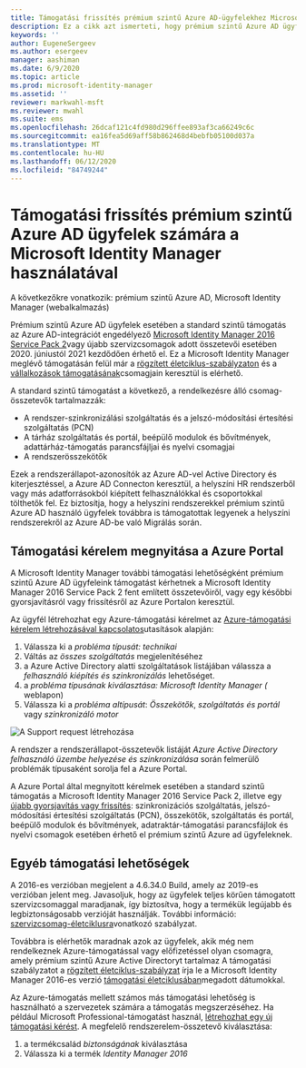 ```yaml
---
title: Támogatási frissítés prémium szintű Azure AD-ügyfelekhez Microsoft Identity Manager használatával | Microsoft Docs
description: Ez a cikk azt ismerteti, hogy prémium szintű Azure AD ügyfelek hogyan kaphatnak támogatást a 2021. január 21. után.
keywords: ''
author: EugeneSergeev
ms.author: esergeev
manager: aashiman
ms.date: 6/9/2020
ms.topic: article
ms.prod: microsoft-identity-manager
ms.assetid: ''
reviewer: markwahl-msft
ms.reviewer: mwahl
ms.suite: ems
ms.openlocfilehash: 26dcaf121c4fd980d296ffee893af3ca66249c6c
ms.sourcegitcommit: ea16fea5d69aff58b862468d4bebfb05100d037a
ms.translationtype: MT
ms.contentlocale: hu-HU
ms.lasthandoff: 06/12/2020
ms.locfileid: "84749244"
---
```

# <a name="support-update-for-azure-ad-premium-customers-using-microsoft-identity-manager"></a>Támogatási frissítés prémium szintű Azure AD ügyfelek számára a Microsoft Identity Manager használatával

A következőkre vonatkozik: prémium szintű Azure AD, Microsoft Identity Manager (webalkalmazás)

Prémium szintű Azure AD ügyfelek esetében a standard szintű támogatás az Azure AD-integrációt engedélyező [Microsoft Identity Manager 2016 Service Pack 2](https://docs.microsoft.com/microsoft-identity-manager/microsoft-identity-manager-2016)vagy újabb szervizcsomagok adott összetevői esetében 2020. júniustól 2021 kezdődően érhető el. Ez a Microsoft Identity Manager meglévő támogatásán felül már a [rögzített életciklus-szabályzaton](https://docs.microsoft.com//lifecycle/policies/fixed) és a [vállalkozások támogatásának](https://support.microsoft.com/help/4341255)csomagjain keresztül is elérhető.

A standard szintű támogatást a következő, a rendelkezésre álló csomag-összetevők tartalmazzák:
- A rendszer-szinkronizálási szolgáltatás és a jelszó-módosítási értesítési szolgáltatás (PCN)
- A tárház szolgáltatás és portál, beépülő modulok és bővítmények, adattárház-támogatás parancsfájljai és nyelvi csomagjai
- A rendszerösszekötők

Ezek a rendszerállapot-azonosítók az Azure AD-vel Active Directory és kiterjesztéssel, a Azure AD Connecton keresztül, a helyszíni HR rendszerből vagy más adatforrásokból kiépített felhasználókkal és csoportokkal tölthetők fel. Ez biztosítja, hogy a helyszíni rendszerekkel prémium szintű Azure AD használó ügyfelek továbbra is támogatottak legyenek a helyszíni rendszerekről az Azure AD-be való Migrálás során. 

## <a name="opening-a-support-request-in-the-azure-portal"></a>Támogatási kérelem megnyitása a Azure Portal

A Microsoft Identity Manager további támogatási lehetőségként prémium szintű Azure AD ügyfeleink támogatást kérhetnek a Microsoft Identity Manager 2016 Service Pack 2 fent említett összetevőiről, vagy egy későbbi gyorsjavításról vagy frissítésről az Azure Portalon keresztül.

Az ügyfél létrehozhat egy Azure-támogatási kérelmet az [Azure-támogatási kérelem létrehozásával kapcsolatos](https://docs.microsoft.com/azure/azure-portal/supportability/how-to-create-azure-support-request)utasítások alapján:
1. Válassza ki a *probléma típusát: technikai*
1. Váltás az *összes szolgáltatás* megjelenítéséhez
1. a Azure Active Directory alatti szolgáltatások listájában válassza a *felhasználó kiépítés és szinkronizálás* lehetőséget.
1. a *probléma típusának kiválasztása: Microsoft Identity Manager (* weblapon)
1. Válassza ki a *probléma altípusát*: *Összekötők*, *szolgáltatás és portál* vagy *szinkronizáló motor*

![A Support request létrehozása](media/azure-active-directory-new-support-request.png)

A rendszer a rendszerállapot-összetevők listáját *Azure Active Directory felhasználó üzembe helyezése és szinkronizálása* során felmerülő problémák típusaként sorolja fel a Azure Portal.

A Azure Portal által megnyitott kérelmek esetében a standard szintű támogatás a Microsoft Identity Manager 2016 Service Pack 2, illetve egy [újabb gyorsjavítás vagy frissítés](reference/version-history.md): szinkronizációs szolgáltatás, jelszó-módosítási értesítési szolgáltatás (PCN), összekötők, szolgáltatás és portál, beépülő modulok és bővítmények, adatraktár-támogatási parancsfájlok és nyelvi csomagok esetében érhető el prémium szintű Azure ad ügyfeleknek.

## <a name="other-support-options"></a>Egyéb támogatási lehetőségek

A 2016-es verzióban megjelent a 4.6.34.0 Build, amely az 2019-es verzióban jelent meg. Javasoljuk, hogy az ügyfelek teljes körűen támogatott szervizcsomaggal maradjanak, így biztosítva, hogy a termékük legújabb és legbiztonságosabb verzióját használják. További információ: [szervizcsomag-életciklusra](https://support.microsoft.com/help/17138)vonatkozó szabályzat.

Továbbra is elérhetők maradnak azok az ügyfelek, akik még nem rendelkeznek Azure-támogatással vagy előfizetéssel olyan csomagra, amely prémium szintű Azure Active Directoryt tartalmaz A támogatási szabályzatot a [rögzített életciklus-szabályzat](https://docs.microsoft.com/lifecycle/policies/fixed) írja le a Microsoft Identity Manager 2016-es verzió [támogatási életciklusában](https://support.microsoft.com/lifecycle/search?alpha=microsoft%20identity%20manager%202016)megadott dátumokkal.

Az Azure-támogatás mellett számos más támogatási lehetőség is használható a szervezetek számára a támogatás megszerzéséhez. Ha például Microsoft Professional-támogatást használ, [létrehozhat egy új támogatási kérést](https://support.microsoft.com/supportforbusiness/productselection). A megfelelő rendszerelem-összetevő kiválasztása:
1. a termékcsalád *biztonságának* kiválasztása
1. Válassza ki a termék *Identity Manager 2016*
